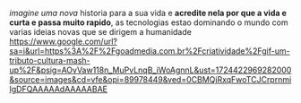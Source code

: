 _imagine uma nova_ historia para a sua vida e **acredite nela por que a vida e curta e passa muito rapido**, as tecnologias estao dominando o mundo com varias ideias novas que se dirigem a humanidade 
https://www.google.com/url?sa=i&url=https%3A%2F%2Fgoadmedia.com.br%2Fcriatividade%2Fgif-um-tributo-cultura-mash-up%2F&psig=AOvVaw118n_MuPvLnqB_iWoAgnnL&ust=1724422969282000&source=images&cd=vfe&opi=89978449&ved=0CBMQjRxqFwoTCJCrprnmiIgDFQAAAAAdAAAAABAE
